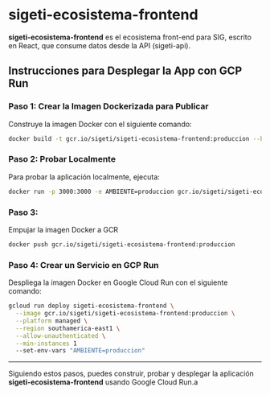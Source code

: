 # sigeti-ecosistema-frontend

**sigeti-ecosistema-frontend** es el ecosistema front-end para SIG, escrito en React, que consume datos desde la API (sigeti-api).

## Instrucciones para Desplegar la App con GCP Run

### Paso 1: Crear la Imagen Dockerizada para Publicar

Construye la imagen Docker con el siguiente comando:

```sh
docker build -t gcr.io/sigeti/sigeti-ecosistema-frontend:produccion --build-arg AMBIENTE=produccion .
```

### Paso 2: Probar Localmente

Para probar la aplicación localmente, ejecuta:

```sh
docker run -p 3000:3000 -e AMBIENTE=produccion gcr.io/sigeti/sigeti-ecosistema-frontend:produccion
```

### Paso 3: 

Empujar la imagen Docker a GCR

```sh
docker push gcr.io/sigeti/sigeti-ecosistema-frontend:produccion
```

### Paso 4: Crear un Servicio en GCP Run

Despliega la imagen Docker en Google Cloud Run con el siguiente comando:

```sh
gcloud run deploy sigeti-ecosistema-frontend \
  --image gcr.io/sigeti/sigeti-ecosistema-frontend:produccion \
  --platform managed \
  --region southamerica-east1 \
  --allow-unauthenticated \
  --min-instances 1
  --set-env-vars "AMBIENTE=produccion"
```
---

Siguiendo estos pasos, puedes construir, probar y desplegar la aplicación **sigeti-ecosistema-frontend** usando Google Cloud Run.a